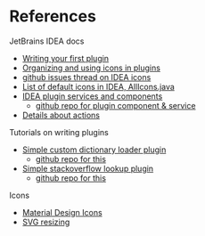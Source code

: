 # References

JetBrains IDEA docs

- [Writing your first plugin](https://tinyurl.com/y67ygovg)
- [Organizing and using icons in plugins](https://tinyurl.com/y33rbxst)
- [github issues thread on IDEA icons](https://tinyurl.com/yxe8yhxt)
- [List of default icons in IDEA, AllIcons.java](https://tinyurl.com/y4nh4nwu)
- [IDEA plugin services and components](https://tinyurl.com/y4n4l4wd)
    - [github repo for plugin component & service](https://tinyurl.com/y6o9dlhb)
- [Details about actions](https://tinyurl.com/yxaoflp6)

Tutorials on writing plugins

- [Simple custom dictionary loader plugin](https://tinyurl.com/y2n8ymsh)
    - [github repo for this](https://tinyurl.com/y3c4tmyu)
- [Simple stackoverflow lookup plugin](https://tinyurl.com/y336wul6)
    - [github repo for this](https://tinyurl.com/y5xwytfj)

Icons

- [Material Design Icons](https://tinyurl.com/y4op6mnt)
- [SVG resizing](https://tinyurl.com/y6mzgofw)